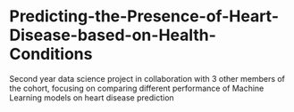 # Predicting-the-Presence-of-Heart-Disease-based-on-Health-Conditions
Second year data science project in collaboration with 3 other members of the cohort, focusing on comparing different performance of Machine Learning models on heart disease prediction 
